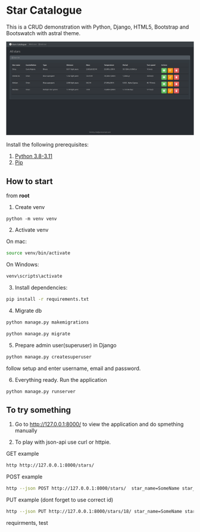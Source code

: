 # Star Catalogue

This is a CRUD demonstration with Python, Django, HTML5, Bootstrap and Bootswatch with astral theme.

![plot](https://github.com/D-pyt/Python-CRUD-django/blob/master/stars/static/images/homepage.png?raw=true)



Install the following prerequisites:

1. [Python 3.8-3.11](https://www.python.org/downloads/)
2. [Pip](https://pip.pypa.io/en/stable/)



## How to start

from **root**

1. Create venv

```
python -m venv venv
```
2. Activate venv

On mac:
```bash
source venv/bin/activate
```

On Windows:
```bash
venv\scripts\activate
```

3. Install dependencies:

```bash
pip install -r requirements.txt
```

4. Migrate db

```bash
python manage.py makemigrations
```
```bash
python manage.py migrate
```

5. Prepare admin user(superuser) in Django

```bash
python manage.py createsuperuser
```

follow setup and enter username, email and password.

6. Everything ready. Run the application

```bash
python manage.py runserver
```

## To try something

1. Go to http://127.0.0.1:8000/ to view the application and do spmething manually

2. To play with json-api use curl or httpie.

GET example

```bash
http http://127.0.0.1:8000/stars/
```

POST example

```bash
http --json POST http://127.0.0.1:8000/stars/  star_name=SomeName star_constellation="Orion" star_distance="Far away" star_mass="40 M."
```

PUT example (dont forget to use correct id)
```bash
http --json PUT http://127.0.0.1:8000/stars/18/ star_name=SomeName star_constellation="Nebula-x" star_distance="Far away" star_mass="40^C."
```

 requirments, test
